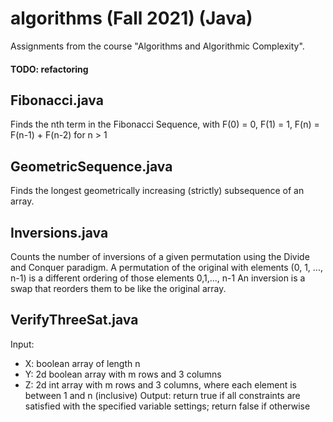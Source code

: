# algorithms (Fall 2021) (Java)
Assignments from the course "Algorithms and Algorithmic Complexity".
#### TODO: refactoring

## Fibonacci.java
Finds the nth term in the Fibonacci Sequence, with F(0) = 0, F(1) = 1, F(n) = F(n-1) + F(n-2) for n > 1

## GeometricSequence.java
Finds the longest geometrically increasing (strictly) subsequence of an array.

## Inversions.java
Counts the number of inversions of a given permutation using the Divide and Conquer paradigm.
A permutation of the original with elements (0, 1, ..., n-1) is a different ordering of those elements 0,1,..., n-1
An inversion is a swap that reorders them to be like the original array.

## VerifyThreeSat.java
Input:
- X: boolean array of length n
- Y: 2d boolean array with m rows and 3 columns
- Z: 2d int array with m rows and 3 columns,  where each element is between 1 and n (inclusive)
Output:
return true if all constraints are satisfied with the specified variable settings; return false if otherwise
